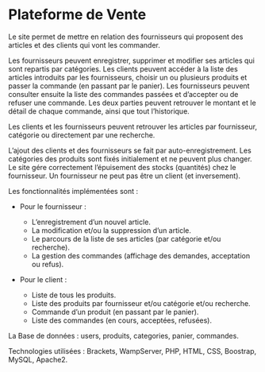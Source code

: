 # Plateforme de Vente

Le site permet de mettre en relation des fournisseurs qui proposent des articles et des clients qui vont les commander.

Les fournisseurs peuvent enregistrer, supprimer et modifier ses articles qui sont repartis par catégories. Les clients peuvent accéder à la liste des articles introduits par les fournisseurs, choisir un ou plusieurs produits et passer la commande (en passant par le panier). Les fournisseurs peuvent consulter ensuite la liste des commandes passées et d’accepter ou de refuser une commande. Les deux parties peuvent retrouver le montant et le détail de chaque commande, ainsi que tout l’historique. 

Les clients et les fournisseurs peuvent retrouver les articles par fournisseur, catégorie ou directement par une recherche.

L’ajout des clients et des fournisseurs se fait par auto-enregistrement. Les catégories des produits sont fixés initialement et ne peuvent plus changer. Le site gére correctement l’épuisement des stocks (quantités) chez le fournisseur. Un fournisseur ne peut pas être un client (et inversement).

Les fonctionnalités implémentées sont :

- Pour le fournisseur :
  - L’enregistrement d’un nouvel article.
  - La modification et/ou la suppression d’un article.
  - Le parcours de la liste de ses articles (par catégorie et/ou recherche).
  - La gestion des commandes (affichage des demandes, acceptation ou refus).
  
- Pour le client :
  - Liste de tous les produits.
  - Liste des produits par fournisseur et/ou catégorie et/ou recherche.
  - Commande d’un produit (en passant par le panier).
  - Liste des commandes (en cours, acceptées, refusées).

La Base de données : users, produits, categories, panier, commandes.

Technologies utilisées : Brackets, WampServer, PHP, HTML, CSS, Boostrap, MySQL, Apache2.

